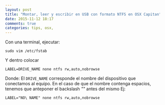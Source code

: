 ```yaml
---
layout: post
title: "Montar, leer y escribir en USB con formato NTFS en OSX Capitan"
date: 2015-11-12 18:17
comments: true
categories: tips, osx, 
---
```

Con una terminal, ejecutar:

```objc
sudo vim /etc/fstab
```

Y dentro colocar 
```
LABEL=DRIVE_NAME none ntfs rw,auto,nobrowse
```
Donde:
El <code>DRIVE_NAME</code> corresponde el nombre del dispositivo que conectamos al equipo. En el caso de que el nombre contenga espacios, tenemos que anteponer el backslash <i>"\"</i> antes del mismo Ej: 
```
LABEL="NO\ NAME" none ntfs rw,auto,nobrowse
```

